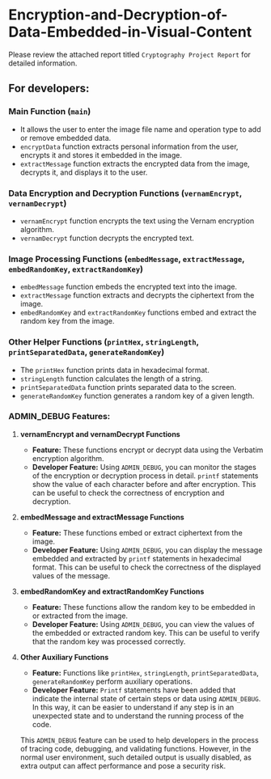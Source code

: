 # Encryption-and-Decryption-of-Data-Embedded-in-Visual-Content

Please review the attached report titled `Cryptography Project Report` for detailed information.

## For developers:

### Main Function (`main`)

- It allows the user to enter the image file name and operation type to add or remove embedded data.
- `encryptData` function extracts personal information from the user, encrypts it and stores it embedded in the image.
- `extractMessage` function extracts the encrypted data from the image, decrypts it, and displays it to the user.

### Data Encryption and Decryption Functions (`vernamEncrypt`, `vernamDecrypt`)

- `vernamEncrypt` function encrypts the text using the Vernam encryption algorithm.
- `vernamDecrypt` function decrypts the encrypted text.

### Image Processing Functions (`embedMessage`, `extractMessage`, `embedRandomKey`, `extractRandomKey`)

- `embedMessage` function embeds the encrypted text into the image.
- `extractMessage` function extracts and decrypts the ciphertext from the image.
- `embedRandomKey` and `extractRandomKey` functions embed and extract the random key from the image.

### Other Helper Functions (`printHex`, `stringLength`, `printSeparatedData`, `generateRandomKey`)

- The `printHex` function prints data in hexadecimal format.
- `stringLength` function calculates the length of a string.
- `printSeparatedData` function prints separated data to the screen.
- `generateRandomKey` function generates a random key of a given length.

### ADMIN_DEBUG Features:

1. **vernamEncrypt and vernamDecrypt Functions**
   - **Feature:** These functions encrypt or decrypt data using the Verbatim encryption algorithm.
   - **Developer Feature:** Using `ADMIN_DEBUG`, you can monitor the stages of the encryption or decryption process in detail. `printf` statements show the value of each character before and after encryption. This can be useful to check the correctness of encryption and decryption.

2. **embedMessage and extractMessage Functions**
   - **Feature:** These functions embed or extract ciphertext from the image.
   - **Developer Feature:** Using `ADMIN_DEBUG`, you can display the message embedded and extracted by `printf` statements in hexadecimal format. This can be useful to check the correctness of the displayed values of the message.

3. **embedRandomKey and extractRandomKey Functions**
   - **Feature:** These functions allow the random key to be embedded in or extracted from the image.
   - **Developer Feature:** Using `ADMIN_DEBUG`, you can view the values of the embedded or extracted random key. This can be useful to verify that the random key was processed correctly.

4. **Other Auxiliary Functions**
   - **Feature:** Functions like `printHex`, `stringLength`, `printSeparatedData`, `generateRandomKey` perform auxiliary operations.
   - **Developer Feature:** `Printf` statements have been added that indicate the internal state of certain steps or data using `ADMIN_DEBUG`. In this way, it can be easier to understand if any step is in an unexpected state and to understand the running process of the code.

   This `ADMIN_DEBUG` feature can be used to help developers in the process of tracing code, debugging, and validating functions. However, in the normal user environment, such detailed output is usually disabled, as extra output can affect performance and pose a security risk.
